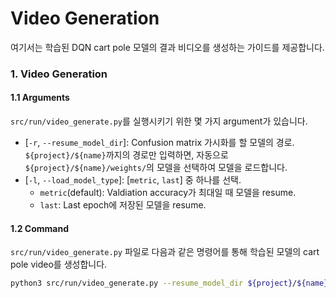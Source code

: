 # Video Generation
여기서는 학습된 DQN cart pole 모델의 결과 비디오를 생성하는 가이드를 제공합니다.

### 1. Video Generation
#### 1.1 Arguments
`src/run/video_generate.py`를 실행시키기 위한 몇 가지 argument가 있습니다.
* [`-r`, `--resume_model_dir`]: Confusion matrix 가시화를 할 모델의 경로. `${project}/${name}`까지의 경로만 입력하면, 자동으로 `${project}/${name}/weights/`의 모델을 선택하여 모델을 로드합니다.
* [`-l`, `--load_model_type`]: [`metric`, `last`] 중 하나를 선택.
    * `metric`(default): Valdiation accuracy가 최대일 때 모델을 resume.
    * `last`: Last epoch에 저장된 모델을 resume.


#### 1.2 Command
`src/run/video_generate.py` 파일로 다음과 같은 명령어를 통해 학습된 모델의 cart pole video를 생성합니다.
```bash
python3 src/run/video_generate.py --resume_model_dir ${project}/${name}
```